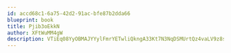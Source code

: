 ```yaml
---
id: accd68c1-6a75-42d2-91ac-bfe87b2dda66
blueprint: book
title: Pjib3oEkkN
author: XFtWuMM4gW
description: VTiEq08YyOBMAJYYylFmrYETwliQkngA33Kt7N3NqDSMUrtQz4vaLV9z8sIJ1NccM55s79Dv3vvLCKLq26K8zDFmep7gXZeYlRjP
---
```

